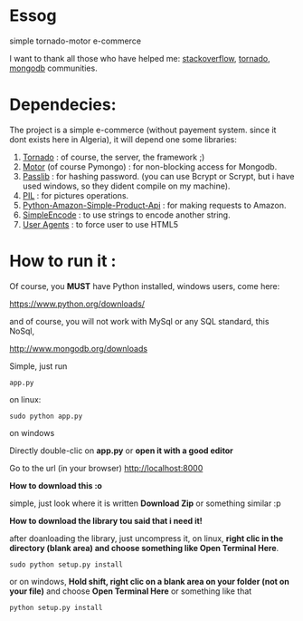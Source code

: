 Essog
=====

simple tornado-motor e-commerce

I want to thank all those who have helped me: [stackoverflow][1], [tornado][2], [mongodb][3] communities.

Dependecies:
=====

The project is a simple e-commerce (without payement system. since it dont exists here in Algeria), it will depend one some libraries:

 1. [Tornado][4] : of course, the server, the framework ;)
 2. [Motor][5] (of course Pymongo) : for non-blocking access for Mongodb.
 3. [Passlib][6] : for hashing password. (you can use Bcrypt or Scrypt, but i have used windows, so they dident compile on my machine).
 4. [PIL][7] : for pictures operations.
 5. [Python-Amazon-Simple-Product-Api][8] : for making requests to Amazon.
 6. [SimpleEncode][9] : to use strings to encode another string.
 7. [User Agents][10] : to force user to use HTML5

How to run it :
=====
Of course, you **MUST** have Python installed, windows users, come here:

https://www.python.org/downloads/

and of course, you will not work with MySql or any SQL standard, this NoSql, 

http://www.mongodb.org/downloads


Simple, just run 

    app.py

on linux:

    sudo python app.py

 on windows 

Directly double-clic on **app.py** or **open it with a good editor**  


Go to the url (in your browser) [http://localhost:8000][11]

**How  to download this :o**

simple, just look where it is written **Download Zip** or something similar :p

**How  to download the library tou said that i need it!**

after doanloading the library, just uncompress it, on linux, **right clic in the directory (blank area) and choose something like Open Terminal Here**.

    sudo python setup.py install

or on windows, **Hold shift, right clic on a blank area on your folder (not on your file)** and choose **Open Terminal Here** or something like that

    python setup.py install


  [1]: http://stackoverflow.com/
  [2]: https://groups.google.com/forum/#!forum/python-tornado
  [3]: https://groups.google.com/forum/#!forum/mongodb-user
  [4]: https://github.com/facebook/tornado
  [5]: https://github.com/mongodb/motor
  [6]: https://code.google.com/p/passlib/
  [7]: http://www.pythonware.com/products/pil/
  [8]: https://github.com/yoavaviram/python-amazon-simple-product-api
  [9]: https://code.google.com/p/python-simpleencode/
  [10]: https://github.com/selwin/python-user-agents
  [11]: http://localhost:8000
